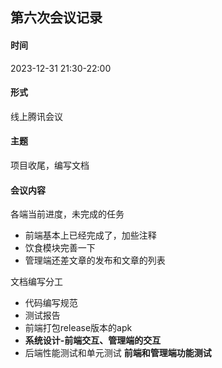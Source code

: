 ## 第六次会议记录

#### 时间

2023-12-31 21:30-22:00

#### 形式

线上腾讯会议

#### 主题

项目收尾，编写文档

#### 会议内容

各端当前进度，未完成的任务

- 前端基本上已经完成了，加些注释
- 饮食模块完善一下
- 管理端还差文章的发布和文章的列表

文档编写分工

- 代码编写规范
- 测试报告
- 前端打包release版本的apk
- **系统设计-前端交互、管理端的交互**
- 后端性能测试和单元测试 **前端和管理端功能测试**

